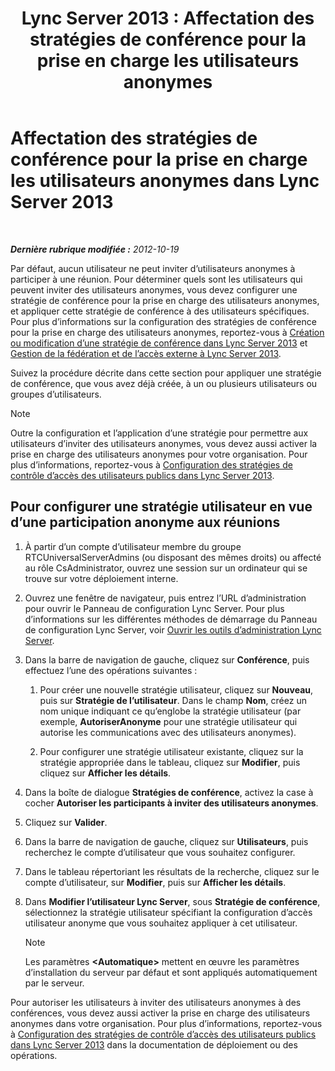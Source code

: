 ﻿---
title: 'Lync Server 2013 : Affectation des stratégies de conférence pour la prise en charge les utilisateurs anonymes'
TOCTitle: Affectation des stratégies de conférence pour la prise en charge les utilisateurs anonymes
ms:assetid: 662de022-1111-40f7-bad4-f2b686f30973
ms:mtpsurl: https://technet.microsoft.com/fr-fr/library/Gg521007(v=OCS.15)
ms:contentKeyID: 49297447
ms.date: 05/20/2016
mtps_version: v=OCS.15
ms.translationtype: HT
---

# Affectation des stratégies de conférence pour la prise en charge les utilisateurs anonymes dans Lync Server 2013

 

_**Dernière rubrique modifiée :** 2012-10-19_

Par défaut, aucun utilisateur ne peut inviter d’utilisateurs anonymes à participer à une réunion. Pour déterminer quels sont les utilisateurs qui peuvent inviter des utilisateurs anonymes, vous devez configurer une stratégie de conférence pour la prise en charge des utilisateurs anonymes, et appliquer cette stratégie de conférence à des utilisateurs spécifiques. Pour plus d’informations sur la configuration des stratégies de conférence pour la prise en charge des utilisateurs anonymes, reportez-vous à [Création ou modification d’une stratégie de conférence dans Lync Server 2013](lync-server-2013-create-or-modify-a-conferencing-policy.md) et [Gestion de la fédération et de l’accès externe à Lync Server 2013](lync-server-2013-managing-federation-and-external-access-to-lync-server-2013.md).

Suivez la procédure décrite dans cette section pour appliquer une stratégie de conférence, que vous avez déjà créée, à un ou plusieurs utilisateurs ou groupes d’utilisateurs.

> [!NOTE]  
> Outre la configuration et l’application d’une stratégie pour permettre aux utilisateurs d’inviter des utilisateurs anonymes, vous devez aussi activer la prise en charge des utilisateurs anonymes pour votre organisation. Pour plus d’informations, reportez-vous à <a href="lync-server-2013-configure-policies-to-control-public-user-access.md">Configuration des stratégies de contrôle d’accès des utilisateurs publics dans Lync Server 2013</a>.

## Pour configurer une stratégie utilisateur en vue d’une participation anonyme aux réunions

1.  À partir d’un compte d’utilisateur membre du groupe RTCUniversalServerAdmins (ou disposant des mêmes droits) ou affecté au rôle CsAdministrator, ouvrez une session sur un ordinateur qui se trouve sur votre déploiement interne.

2.  Ouvrez une fenêtre de navigateur, puis entrez l’URL d’administration pour ouvrir le Panneau de configuration Lync Server. Pour plus d’informations sur les différentes méthodes de démarrage du Panneau de configuration Lync Server, voir [Ouvrir les outils d’administration Lync Server](lync-server-2013-open-lync-server-administrative-tools.md).

3.  Dans la barre de navigation de gauche, cliquez sur **Conférence**, puis effectuez l’une des opérations suivantes :
    
    1.  Pour créer une nouvelle stratégie utilisateur, cliquez sur **Nouveau**, puis sur **Stratégie de l’utilisateur**. Dans le champ **Nom**, créez un nom unique indiquant ce qu’englobe la stratégie utilisateur (par exemple, **AutoriserAnonyme** pour une stratégie utilisateur qui autorise les communications avec des utilisateurs anonymes).
    
    2.  Pour configurer une stratégie utilisateur existante, cliquez sur la stratégie appropriée dans le tableau, cliquez sur **Modifier**, puis cliquez sur **Afficher les détails**.

4.  Dans la boîte de dialogue **Stratégies de conférence**, activez la case à cocher **Autoriser les participants à inviter des utilisateurs anonymes**.

5.  Cliquez sur **Valider**.

6.  Dans la barre de navigation de gauche, cliquez sur **Utilisateurs**, puis recherchez le compte d’utilisateur que vous souhaitez configurer.

7.  Dans le tableau répertoriant les résultats de la recherche, cliquez sur le compte d’utilisateur, sur **Modifier**, puis sur **Afficher les détails**.

8.  Dans **Modifier l’utilisateur Lync Server**, sous **Stratégie de conférence**, sélectionnez la stratégie utilisateur spécifiant la configuration d’accès utilisateur anonyme que vous souhaitez appliquer à cet utilisateur.
    
    > [!NOTE]  
    > Les paramètres <strong>&lt;Automatique&gt;</strong> mettent en œuvre les paramètres d’installation du serveur par défaut et sont appliqués automatiquement par le serveur.

Pour autoriser les utilisateurs à inviter des utilisateurs anonymes à des conférences, vous devez aussi activer la prise en charge des utilisateurs anonymes dans votre organisation. Pour plus d’informations, reportez-vous à [Configuration des stratégies de contrôle d’accès des utilisateurs publics dans Lync Server 2013](lync-server-2013-configure-policies-to-control-public-user-access.md) dans la documentation de déploiement ou des opérations.

